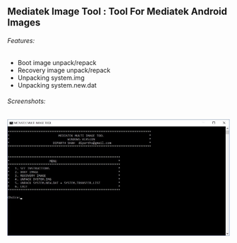 ## Mediatek Image Tool : Tool For Mediatek Android Images

###### Features:

* Boot image unpack/repack
* Recovery image unpack/repack
* Unpacking system.img
* Unpacking system.new.dat

###### Screenshots:

<img src="Screenshots/Window.jpg"/>
